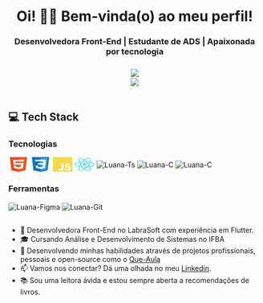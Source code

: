 ﻿<h1 align="center">
  Oi! 👋🏾 Bem-vinda(o) ao meu perfil!
</h1>

<h3 align="center">
  Desenvolvedora Front-End | Estudante de ADS | Apaixonada por tecnologia
</h3>

###

<section align="center" gap="10">
  <a href="https://github.com/anuraghazra/github-readme-stats">
    <img height="300x" align="center" src="https://github-readme-stats.vercel.app/api/top-langs/?username=luad3cristal&layout=donut&locale=pt-br&theme=radical" />   
    <br>
    <img height="300px" align="center" src="https://github-readme-stats.vercel.app/api?username=luad3cristal&show_icons=true&theme=radical&locale=pt-br&card_width=480" />
  </a>
</section>

<br>

<h2 align="left">💻 Tech Stack</h2>

<h3>Tecnologias</h3>
<div>
  <img align="center" alt="Luana-HTML" height="30" width="40" src="https://raw.githubusercontent.com/devicons/devicon/master/icons/html5/html5-original.svg">
  <img align="center" alt="Luana-CSS" height="30" width="40" src="https://raw.githubusercontent.com/devicons/devicon/master/icons/css3/css3-original.svg">
  <img align="center" alt="Luana-Js" height="30" width="40" src="https://raw.githubusercontent.com/devicons/devicon/master/icons/javascript/javascript-plain.svg">
  <img align="center" alt="Luana-React" height="30" width="40" src="https://raw.githubusercontent.com/devicons/devicon/master/icons/react/react-original.svg">
  <img align="center" alt="Luana-Ts" height="30" width="40" src="https://cdn.jsdelivr.net/gh/devicons/devicon/icons/sass/sass-original.svg">
  <img align="center" alt="Luana-C" height="30" width="40" src="https://cdn.jsdelivr.net/gh/devicons/devicon@latest/icons/c/c-original.svg">    
  <img align="center" alt="Luana-C" height="30" width="40" src="https://cdn.jsdelivr.net/gh/devicons/devicon@latest/icons/flutter/flutter-original.svg">    
</div>

<h3>Ferramentas</h3>
<div>
  <img align="center" alt="Luana-Figma" height="30" width="40" src="https://cdn.jsdelivr.net/gh/devicons/devicon/icons/figma/figma-original.svg">
  <img align="center" alt="Luana-Git" height="30" width="40" src="https://cdn.jsdelivr.net/gh/devicons/devicon@latest/icons/git/git-original.svg">  
</div>

##

- 🚀 Desenvolvedora Front-End no LabraSoft com experiência em Flutter.
- 🎓 Cursando Análise e Desenvolvimento de Sistemas no IFBA
- 🌱 Desenvolvendo minhas habilidades através de projetos profissionais, pessoais e open-source como o [Que-Aula](https://github.com/rafaelD-S/que-aula)
- 📫 Vamos nos conectar? Dá uma olhada no meu <a href="https://www.linkedin.com/in/luad3cristal/" target="_blank" style="color: baby-blue">Linkedin</a>.
- 📚 Sou uma leitora ávida e estou sempre aberta a recomendações de livros.
